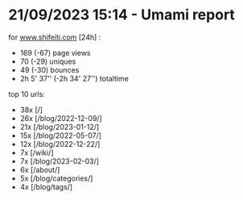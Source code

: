 # 21/09/2023 15:14 - Umami report
for www.shifeiti.com [24h] :

 - 169 (-67) page views
 - 70 (-29) uniques
 - 49 (-30) bounces
 - 2h 5' 37'' (-2h 34' 27'') totaltime


top 10 urls:
 - 38x [/]
 - 26x [/blog/2022-12-09/]
 - 21x [/blog/2023-01-12/]
 - 15x [/blog/2022-05-07/]
 - 12x [/blog/2022-12-22/]
 - 7x [/wiki/]
 - 7x [/blog/2023-02-03/]
 - 6x [/about/]
 - 5x [/blog/categories/]
 - 4x [/blog/tags/]


